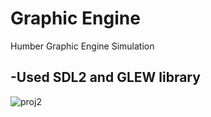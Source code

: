 # Graphic Engine
 Humber Graphic Engine Simulation
 
 -Used SDL2 and GLEW library
 -


![proj2](https://user-images.githubusercontent.com/44447609/77679997-b65cb680-6f69-11ea-8c2d-733576b55a66.png)
